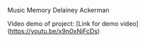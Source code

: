 Music Memory
Delainey Ackerman

Video demo of project:
[Link for demo video] (https://youtu.be/x9n0xNjFcDs)
